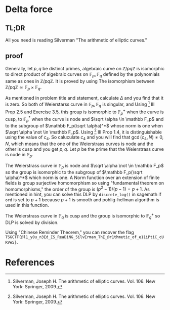 # Delta force
## TL;DR
All you need is reading Silverman "The arithmetic of elliptic curves."
## proof
Generally, let $`p,q`$ be distinct primes, algebraic curve on $`\mathbb Z/pq \mathbb Z`$ is isomorphic to direct product of algebraic curves on $`\mathbb F_p,\mathbb F_q`$ defined by the polynomials same as ones in $`\mathbb Z/pq \mathbb Z`$. It is proved by using The isomorphism between $`\mathbb Z/pq \mathbb Z \simeq \mathbb F_p  \times \mathbb F_q`$.

As mentioned in problem title and statement, calculate $`\Delta`$ and you find that it is zero. So both of Weierstarss curve in $`\mathbb F_p,\mathbb F_q`$ is singular, and Using [^1] III Prop 2.5 and Exercise 3.5, this group is isomorphic to $`\mathbb F_p^+`$ when the curve is cusp, to $`\mathbb F_p^*`$ when the curve is node and $`\sqrt \alpha \in \mathbb F_p`$ and to the subgroup of $`\mathbb F_p(\sqrt \alpha)^*`$ whose norm is one when $`\sqrt \alpha \not \in \mathbb F_p`$. Using [^1] III Prop 1.4, it is distinguishable using the value of $`c_4`$. So caluculate $`c_4`$ and you will find that $`\mathop{gcd}(c_4,N)\ne 0,N`$, which means that the one of the Weierstrass curves is node and the other is cusp and you get $`p,q`$. Let $`p`$ be the prime that the Weierstrass curve is node in $`\mathbb F_p`$.

The Weierstrass curve in $`\mathbb F_p`$ is node and $`\sqrt \alpha \not \in \mathbb F_p`$ so the group is isomorphic to the subgroup of $`\mathbb F_p(\sqrt \alpha)^*`$ which norm is one. A Norm function over an  extension of finite fields is group surjective homomorphism so using "fundamental theorem on homomorphisms," the order of the group is $`(p^2-1)/(p-1) = p+1`$. As mentioned in hint, you can solve this DLP by `discrete_log()` in sagemath if `ord` is set to $`p+1`$ because $`p+1`$ is smooth and pohlig-hellman algorithm is used in this function.

The Weierstrass curve in $`\mathbb F_q`$ is cusp and the group is isomorphic to $`\mathbb F_q^+`$ so DLP is solved by division.

Using "Chinese Reminder Theorem," you can recover the flag `TSGCTF{@l1_y0u_n3Ed_IS_ReaDiNG_5ilvErman_ThE_@r1thmetic_of_e11iPtiC_cURVe5}`.

# References
[^1]: Silverman, Joseph H. The arithmetic of elliptic curves. Vol. 106. New York: Springer, 2009.
